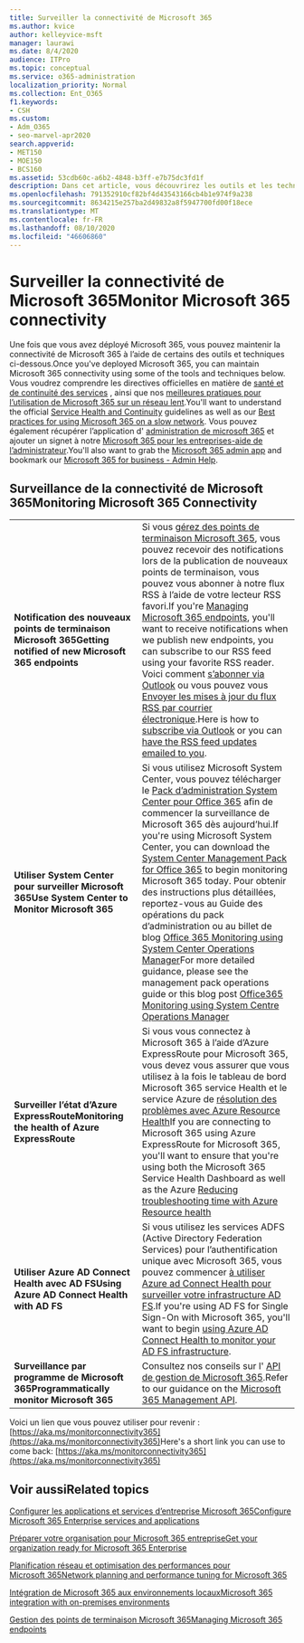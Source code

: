 ```yaml
---
title: Surveiller la connectivité de Microsoft 365
ms.author: kvice
author: kelleyvice-msft
manager: laurawi
ms.date: 8/4/2020
audience: ITPro
ms.topic: conceptual
ms.service: o365-administration
localization_priority: Normal
ms.collection: Ent_O365
f1.keywords:
- CSH
ms.custom:
- Adm_O365
- seo-marvel-apr2020
search.appverid:
- MET150
- MOE150
- BCS160
ms.assetid: 53cdb60c-a6b2-4848-b3ff-e7b75dc3fd1f
description: Dans cet article, vous découvrirez les outils et les techniques que vous pouvez utiliser pour surveiller et gérer la connectivité de Microsoft 365.
ms.openlocfilehash: 791352910cf82bf4d43543166cb4b1e974f9a238
ms.sourcegitcommit: 8634215e257ba2d49832a8f5947700fd00f18ece
ms.translationtype: MT
ms.contentlocale: fr-FR
ms.lasthandoff: 08/10/2020
ms.locfileid: "46606860"
---
```

# <a name="monitor-microsoft-365-connectivity"></a><span data-ttu-id="322e2-103">Surveiller la connectivité de Microsoft 365</span><span class="sxs-lookup"><span data-stu-id="322e2-103">Monitor Microsoft 365 connectivity</span></span>

<span data-ttu-id="322e2-104">Une fois que vous avez déployé Microsoft 365, vous pouvez maintenir la connectivité de Microsoft 365 à l’aide de certains des outils et techniques ci-dessous.</span><span class="sxs-lookup"><span data-stu-id="322e2-104">Once you've deployed Microsoft 365, you can maintain Microsoft 365 connectivity using some of the tools and techniques below.</span></span> <span data-ttu-id="322e2-105">Vous voudrez comprendre les directives officielles en matière de [santé et de continuité des services](https://docs.microsoft.com/office365/servicedescriptions/office-365-platform-service-description/service-health-and-continuity) , ainsi que nos [meilleures pratiques pour l’utilisation de Microsoft 365 sur un réseau lent](https://support.office.com/article/fd16c8d2-4799-4c39-8fd7-045f06640166).</span><span class="sxs-lookup"><span data-stu-id="322e2-105">You'll want to understand the official [Service Health and Continuity](https://docs.microsoft.com/office365/servicedescriptions/office-365-platform-service-description/service-health-and-continuity) guidelines as well as our [Best practices for using Microsoft 365 on a slow network](https://support.office.com/article/fd16c8d2-4799-4c39-8fd7-045f06640166).</span></span> <span data-ttu-id="322e2-106">Vous pouvez également récupérer l’application d' [administration de microsoft 365](https://blogs.office.com/2015/03/13/administer-on-the-go-with-the-updated-office-365-admin-app/) et ajouter un signet à notre [Microsoft 365 pour les entreprises-aide de l’administrateur](https://support.office.com/article/17d3ff3f-3601-466e-b5a1-482b31cfb791).</span><span class="sxs-lookup"><span data-stu-id="322e2-106">You'll also want to grab the [Microsoft 365 admin app](https://blogs.office.com/2015/03/13/administer-on-the-go-with-the-updated-office-365-admin-app/) and bookmark our [Microsoft 365 for business - Admin Help](https://support.office.com/article/17d3ff3f-3601-466e-b5a1-482b31cfb791).</span></span>
  
## <a name="monitoring-microsoft-365-connectivity"></a><span data-ttu-id="322e2-107">Surveillance de la connectivité de Microsoft 365</span><span class="sxs-lookup"><span data-stu-id="322e2-107">Monitoring Microsoft 365 Connectivity</span></span>

|||
|:-----|:-----|
|<span data-ttu-id="322e2-108">**Notification des nouveaux points de terminaison Microsoft 365**</span><span class="sxs-lookup"><span data-stu-id="322e2-108">**Getting notified of new Microsoft 365 endpoints**</span></span> <br/> |<span data-ttu-id="322e2-109">Si vous [gérez des points de terminaison Microsoft 365](https://support.office.com/article/99cab9d4-ef59-4207-9f2b-3728eb46bf9a), vous pouvez recevoir des notifications lors de la publication de nouveaux points de terminaison, vous pouvez vous abonner à notre flux RSS à l’aide de votre lecteur RSS favori.</span><span class="sxs-lookup"><span data-stu-id="322e2-109">If you're [Managing Microsoft 365 endpoints](https://support.office.com/article/99cab9d4-ef59-4207-9f2b-3728eb46bf9a), you'll want to receive notifications when we publish new endpoints, you can subscribe to our RSS feed using your favorite RSS reader.</span></span> <span data-ttu-id="322e2-110">Voici comment [s’abonner via Outlook](https://go.microsoft.com/fwlink/p/?LinkId=532416) ou vous pouvez vous [Envoyer les mises à jour du flux RSS par courrier électronique](https://go.microsoft.com/fwlink/p/?LinkId=532417).</span><span class="sxs-lookup"><span data-stu-id="322e2-110">Here is how to [subscribe via Outlook](https://go.microsoft.com/fwlink/p/?LinkId=532416) or you can [have the RSS feed updates emailed to you](https://go.microsoft.com/fwlink/p/?LinkId=532417).</span></span>  <br/> |
|<span data-ttu-id="322e2-111">**Utiliser System Center pour surveiller Microsoft 365**</span><span class="sxs-lookup"><span data-stu-id="322e2-111">**Use System Center to Monitor Microsoft 365**</span></span> <br/> |<span data-ttu-id="322e2-112">Si vous utilisez Microsoft System Center, vous pouvez télécharger le [Pack d’administration System Center pour Office 365](https://www.microsoft.com/download/details.aspx?id=43708) afin de commencer la surveillance de Microsoft 365 dès aujourd’hui.</span><span class="sxs-lookup"><span data-stu-id="322e2-112">If you're using Microsoft System Center, you can download the [System Center Management Pack for Office 365](https://www.microsoft.com/download/details.aspx?id=43708) to begin monitoring Microsoft 365 today.</span></span> <span data-ttu-id="322e2-113">Pour obtenir des instructions plus détaillées, reportez-vous au Guide des opérations du pack d’administration ou au billet de blog [Office 365 Monitoring using System Center Operations Manager](https://blogs.msdn.com/b/mvpawardprogram/archive/2015/07/08/office365-monitoring-using-system-centre-operations-manager.aspx)</span><span class="sxs-lookup"><span data-stu-id="322e2-113">For more detailed guidance, please see the management pack operations guide or this blog post [Office365 Monitoring using System Centre Operations Manager](https://blogs.msdn.com/b/mvpawardprogram/archive/2015/07/08/office365-monitoring-using-system-centre-operations-manager.aspx)</span></span> <br/> |
|<span data-ttu-id="322e2-114">**Surveiller l’état d’Azure ExpressRoute**</span><span class="sxs-lookup"><span data-stu-id="322e2-114">**Monitoring the health of Azure ExpressRoute**</span></span> <br/> |<span data-ttu-id="322e2-115">Si vous vous connectez à Microsoft 365 à l’aide d’Azure ExpressRoute pour Microsoft 365, vous devez vous assurer que vous utilisez à la fois le tableau de bord Microsoft 365 service Health et le service Azure de [résolution des problèmes avec Azure Resource Health](https://azure.microsoft.com/blog/reduce-troubleshooting-time-with-azure-resource-health/)</span><span class="sxs-lookup"><span data-stu-id="322e2-115">If you are connecting to Microsoft 365 using Azure ExpressRoute for Microsoft 365, you'll want to ensure that you're using both the Microsoft 365 Service Health Dashboard as well as the Azure [Reducing troubleshooting time with Azure Resource health](https://azure.microsoft.com/blog/reduce-troubleshooting-time-with-azure-resource-health/)</span></span> <br/> |
|<span data-ttu-id="322e2-116">**Utiliser Azure AD Connect Health avec AD FS**</span><span class="sxs-lookup"><span data-stu-id="322e2-116">**Using Azure AD Connect Health with AD FS**</span></span> <br/> |<span data-ttu-id="322e2-117">Si vous utilisez les services ADFS (Active Directory Federation Services) pour l’authentification unique avec Microsoft 365, vous pouvez commencer [à utiliser Azure ad Connect Health pour surveiller votre infrastructure AD FS](https://azure.microsoft.com/documentation/articles/active-directory-aadconnect-health-adfs/).</span><span class="sxs-lookup"><span data-stu-id="322e2-117">If you're using AD FS for Single Sign-On with Microsoft 365, you'll want to begin [using Azure AD Connect Health to monitor your AD FS infrastructure](https://azure.microsoft.com/documentation/articles/active-directory-aadconnect-health-adfs/).</span></span>  <br/> |
|<span data-ttu-id="322e2-118">**Surveillance par programme de Microsoft 365**</span><span class="sxs-lookup"><span data-stu-id="322e2-118">**Programmatically monitor Microsoft 365**</span></span> <br/> |<span data-ttu-id="322e2-119">Consultez nos conseils sur l' [API de gestion de Microsoft 365](https://docs.microsoft.com/office/office-365-management-api/office-365-management-apis-overview).</span><span class="sxs-lookup"><span data-stu-id="322e2-119">Refer to our guidance on the [Microsoft 365 Management API](https://docs.microsoft.com/office/office-365-management-api/office-365-management-apis-overview).</span></span>  <br/> |

<span data-ttu-id="322e2-120">Voici un lien que vous pouvez utiliser pour revenir : [https://aka.ms/monitorconnectivity365](https://aka.ms/monitorconnectivity365)</span><span class="sxs-lookup"><span data-stu-id="322e2-120">Here's a short link you can use to come back: [https://aka.ms/monitorconnectivity365](https://aka.ms/monitorconnectivity365)</span></span>
  
## <a name="related-topics"></a><span data-ttu-id="322e2-121">Voir aussi</span><span class="sxs-lookup"><span data-stu-id="322e2-121">Related topics</span></span>

[<span data-ttu-id="322e2-122">Configurer les applications et services d’entreprise Microsoft 365</span><span class="sxs-lookup"><span data-stu-id="322e2-122">Configure Microsoft 365 Enterprise services and applications</span></span>](configure-services-and-applications.md)
  
[<span data-ttu-id="322e2-123">Préparer votre organisation pour Microsoft 365 entreprise</span><span class="sxs-lookup"><span data-stu-id="322e2-123">Get your organization ready for Microsoft 365 Enterprise</span></span>](get-your-organization-ready-for-office-365.md)
  
[<span data-ttu-id="322e2-124">Planification réseau et optimisation des performances pour Microsoft 365</span><span class="sxs-lookup"><span data-stu-id="322e2-124">Network planning and performance tuning for Microsoft 365</span></span>](network-planning-and-performance.md)
  
[<span data-ttu-id="322e2-125">Intégration de Microsoft 365 aux environnements locaux</span><span class="sxs-lookup"><span data-stu-id="322e2-125">Microsoft 365 integration with on-premises environments</span></span>](office-365-integration.md)
  
[<span data-ttu-id="322e2-126">Gestion des points de terminaison Microsoft 365</span><span class="sxs-lookup"><span data-stu-id="322e2-126">Managing Microsoft 365 endpoints</span></span>](managing-office-365-endpoints.md)
